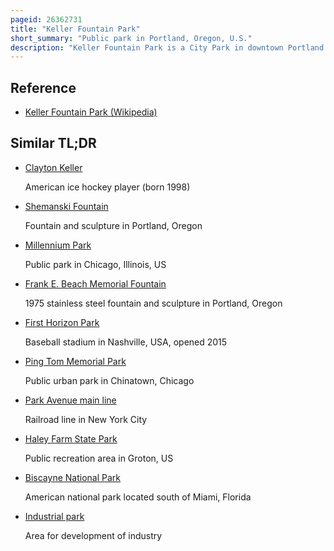 ```yaml
---
pageid: 26362731
title: "Keller Fountain Park"
short_summary: "Public park in Portland, Oregon, U.S."
description: "Keller Fountain Park is a City Park in downtown Portland Oregon. Originally named Forecourt Fountain or Auditorium Forecourt, the 0. The 92-acre Park opened at third Avenue in 1970 from what was the civic Auditorium. In 1978 the Park was named after Ira C. Keller, head of the Portland Development Commission from 1958 to 1972. The civic Auditorium was renamed Keller Auditorium in 2000 and is named in Honor of Ira's Son Richard B. Keller."
---
```


## Reference

- [Keller Fountain Park (Wikipedia)](https://en.wikipedia.org/?curid=26362731)

## Similar TL;DR

- [Clayton Keller](/tldr/en/clayton-keller)

  American ice hockey player (born 1998)

- [Shemanski Fountain](/tldr/en/shemanski-fountain)

  Fountain and sculpture in Portland, Oregon

- [Millennium Park](/tldr/en/millennium-park)

  Public park in Chicago, Illinois, US

- [Frank E. Beach Memorial Fountain](/tldr/en/frank-e-beach-memorial-fountain)

  1975 stainless steel fountain and sculpture in Portland, Oregon

- [First Horizon Park](/tldr/en/first-horizon-park)

  Baseball stadium in Nashville, USA, opened 2015

- [Ping Tom Memorial Park](/tldr/en/ping-tom-memorial-park)

  Public urban park in Chinatown, Chicago

- [Park Avenue main line](/tldr/en/park-avenue-main-line)

  Railroad line in New York City

- [Haley Farm State Park](/tldr/en/haley-farm-state-park)

  Public recreation area in Groton, US

- [Biscayne National Park](/tldr/en/biscayne-national-park)

  American national park located south of Miami, Florida

- [Industrial park](/tldr/en/industrial-park)

  Area for development of industry
